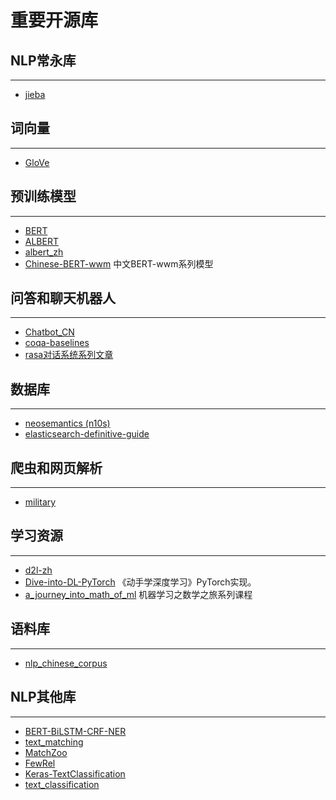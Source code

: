 # 重要开源库


## NLP常永库

---

- [jieba](https://github.com/fxsjy/jieba)

## 词向量

---

- [GloVe](https://github.com/stanfordnlp/GloVe)



## 预训练模型

---

- [BERT](https://github.com/google-research/bert)
- [ALBERT](https://github.com/google-research/albert)
- [albert_zh](https://github.com/brightmart/albert_zh)
- [Chinese-BERT-wwm](https://github.com/brightmart/albert_zh)  中文BERT-wwm系列模型


## 问答和聊天机器人

---

- [Chatbot_CN](https://github.com/charlesXu86/Chatbot_CN)
- [coqa-baselines](https://github.com/stanfordnlp/coqa-baselines)
- [rasa对话系统系列文章](https://github.com/GaoQ1/rasa_chatbot_cn)




## 数据库

---

- [neosemantics (n10s)](https://github.com/neo4j-labs/neosemantics)
- [elasticsearch-definitive-guide](https://github.com/elasticsearch-cn/elasticsearch-definitive-guide)


## 爬虫和网页解析

---

- [military](https://github.com/d470969047h/military) 


## 学习资源

---

- [d2l-zh](https://github.com/d2l-ai/d2l-zh)
- [Dive-into-DL-PyTorch](https://github.com/zailushang2006/Dive-into-DL-PyTorch) 《动手学深度学习》PyTorch实现。
- [a_journey_into_math_of_ml](https://github.com/aespresso/a_journey_into_math_of_ml) 机器学习之数学之旅系列课程


## 语料库

---

- [nlp_chinese_corpus](https://github.com/brightmart/nlp_chinese_corpus)



## NLP其他库

---

- [BERT-BiLSTM-CRF-NER](https://github.com/macanv/BERT-BiLSTM-CRF-NER)
- [text_matching](https://github.com/pengming617/text_matching)
- [MatchZoo](https://github.com/NTMC-Community/MatchZoo)
- [FewRel](https://github.com/thunlp/FewRel)
- [Keras-TextClassification](https://github.com/yongzhuo/Keras-TextClassification)
- [text_classification](https://github.com/brightmart/text_classification)











